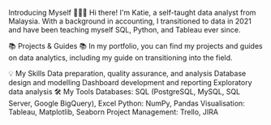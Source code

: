 Introducing Myself 🙋🏻‍♀️
Hi there! I'm Katie, a self-taught data analyst from Malaysia. With a background in accounting, I transitioned to data in 2021 and have been teaching myself SQL, Python, and Tableau ever since.

📚 Projects & Guides 📚
In my portfolio, you can find my projects and guides on data analytics, including my guide on transitioning into the field.

💡 My Skills
Data preparation, quality assurance, and analysis
Database design and modelling
Dashboard development and reporting
Exploratory data analysis
🛠️ My Tools
Databases: SQL (PostgreSQL, MySQL, SQL Server, Google BigQuery), Excel
Python: NumPy, Pandas
Visualisation: Tableau, Matplotlib, Seaborn
Project Management: Trello, JIRA
